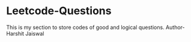 # Leetcode-Questions
This is my section to store codes of good and logical questions.
Author-Harshit Jaiswal
